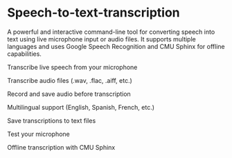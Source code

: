 # Speech-to-text-transcription
A powerful and interactive command-line tool for converting speech into text using live microphone input or audio files. It supports multiple languages and uses Google Speech Recognition and CMU Sphinx for offline capabilities.
 
 Transcribe live speech from your microphone

 Transcribe audio files (.wav, .flac, .aiff, etc.)

Record and save audio before transcription

 Multilingual support (English, Spanish, French, etc.)

 Save transcriptions to text files

 Test your microphone

Offline transcription with CMU Sphinx
